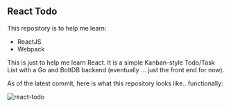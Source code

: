 ## React Todo

This repository is to help me learn:

* ReactJS
* Webpack

This is just to help me learn React. It is a simple Kanban-style Todo/Task List with a Go and BoltDB backend (eventually ... just the front end for now).

As of the latest commit, here is what this repository looks like.. functionally:

![react-todo](https://cloud.githubusercontent.com/assets/2499070/12046681/83bbb068-af11-11e5-84af-e3b65421eb1a.gif)

